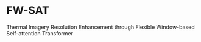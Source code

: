 # FW-SAT
Thermal Imagery Resolution Enhancement through Flexible Window-based Self-attention Transformer
